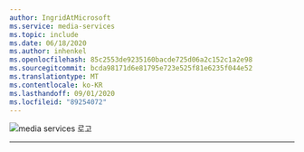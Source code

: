 ```yaml
---
author: IngridAtMicrosoft
ms.service: media-services
ms.topic: include
ms.date: 06/18/2020
ms.author: inhenkel
ms.openlocfilehash: 85c2553de9235160bacde725d06a2c152c1a2e98
ms.sourcegitcommit: bcda98171d6e81795e723e525f81e6235f044e52
ms.translationtype: MT
ms.contentlocale: ko-KR
ms.lasthandoff: 09/01/2020
ms.locfileid: "89254072"
---
```

<Token>![media services 로고](../media/media-services-api-logo/azure-media-services-logo-v2.svg)<br><hr color="#3f3f3f" size="10"></Token>

